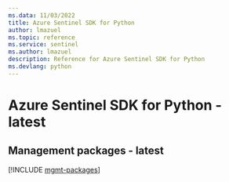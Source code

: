 ```yaml
---
ms.data: 11/03/2022
title: Azure Sentinel SDK for Python
author: lmazuel
ms.topic: reference
ms.service: sentinel
ms.author: lmazuel
description: Reference for Azure Sentinel SDK for Python
ms.devlang: python
---
```

# Azure Sentinel SDK for Python - latest

## Management packages - latest
[!INCLUDE [mgmt-packages](sentinel-mgmt-index.md)]